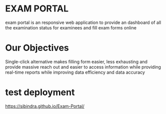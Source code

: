 # EXAM PORTAL

exam portal is an responsive web application to provide an dashboard of all the examination status for examinees and fill exam forms online

# Our Objectives

Single-click alternative makes filling form easier, less exhausting and provide massive reach out and easier to access information while providing real-time reports while improving data efficiency and data accuracy

# test deployment
https://sibindra.github.io/Exam-Portal/
